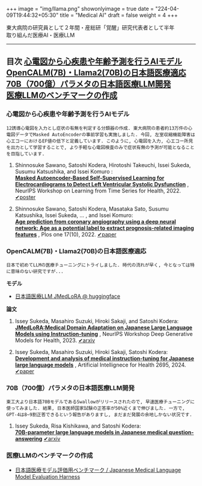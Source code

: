 +++
image = "img/llama.png"
showonlyimage = true
date = "224-04-09T19:44:32+05:30"
title = "Medical AI"
draft = false
weight = 4
+++

東大病院の研究員として２年間・産総研「覚醒」研究代表者として半年  
取り組んだ医療AI・医療LLM
<!--more-->

---
**目次**
[心電図から心疾患や年齢予測を行うAIモデル](#anchor1)  
[OpenCALM(7B)・Llama2(70B)の日本語医療適応](#anchor2)  
[70B（700億）パラメタの日本語医療LLM開発](#anchor3)    
[医療LLMのベンチマークの作成](#anchor4)  
---


<a id="anchor1"></a>
### 心電図から心疾患や年齢予測を行うAIモデル

```
12誘導心電図を入力とし症状の有無を判定する分類器の作成. 東大病院の患者約13万件の心電図データでMasked AutoEncoderの事前学習も実施しました. 今回, 左室収縮機能障害は心エコーにおけるEF値の低下と定義しています. このように, 心電図を入力, 心エコー所見を出力として学習することで, より手軽な心電図検査のみで症状有無の予測が可能となることを目指しています.
```

1. Shinnosuke Sawano, Satoshi Kodera, Hirotoshi Takeuchi, Issei Sukeda, Susumu Katsushika, and Issei Komuro :  
<u>**Masked Autoencoder-Based Self-Supervised Learning for Electrocardiograms to Detect Left Ventricular Systolic Dysfunction**</u>
    , NeurIPS Workshop on Learning from Time Series for Health, 2022. [✔︎poster](https://neurips.cc/media/PosterPDFs/NeurIPS%202022/60064.png?t=1669681561.7912426)

1. Shinnosuke Sawano, Satoshi Kodera, Masataka Sato, Susumu Katsushika, Issei Sukeda, ... , and Issei Komuro:  
<u>**Age prediction from coronary angiography using a deep neural network: Age as a potential label to extract prognosis-related imaging features**</u>
    , Plos one 17(10), 2022. [✔︎paper](https://journals.plos.org/plosone/article?id=10.1371/journal.pone.0276928)



<a id="anchor2"></a>
### OpenCALM(7B)・Llama2(70B)の日本語医療適応

```
日本で初めてLLMの医療チューニングにトライしました. 時代の流れが早く, 今となっては特に意味のない研究ですが...
```

**モデル**
* [日本語医療LLM JMedLoRA @ huggingface](https://huggingface.co/AIgroup-CVM-utokyohospital/llama2-jmedlora-3000)

**論文**
1. Issey Sukeda, Masahiro Suzuki, Hiroki Sakaji, and Satoshi Kodera:  
<u>**JMedLoRA:Medical Domain Adaptation on Japanese Large Language Models using Instruction-tuning**</u>
    , NeurIPS Workshop Deep Generative Models for Health, 2023.
    [✔︎arxiv](https://arxiv.org/abs/2310.10083) 

1. Issey Sukeda, Masahiro Suzuki, Hiroki Sakaji, Satoshi Kodera:
<u>**Development and analysis of medical instruction-tuning for Japanese large language models**</u>
, Artificial Intellignece for Health 2695, 2024. [✔︎paper](https://accscience.com/journal/AIH/articles/online_first/1381)


<a id="anchor3"></a>
### 70B（700億）パラメタの日本語医療LLM開発

```
東工大より日本語70BモデルであるSwallowがリリースされたので, 早速医療チューニングに使ってみました. 結果, 日本医師国家試験の正答率が50%近くまで伸びました. 一方で, GPT-4は8~9割正答できるという報告がありますし, まだまだ発展の余地しかない状況です.
```

1. Issey Sukeda, Risa Kishikawa, and Satoshi Kodera:  
<u>**70B-parameter large language models in Japanese medical question-answering**</u>
[✔︎arxiv]()

<a id="anchor4"></a>
### 医療LLMのベンチマークの作成

* [日本語医療モデル評価用ベンチマーク / Japanese Medical Language Model Evaluation Harness](https://github.com/stardust-coder/japanese-lm-med-harness)


